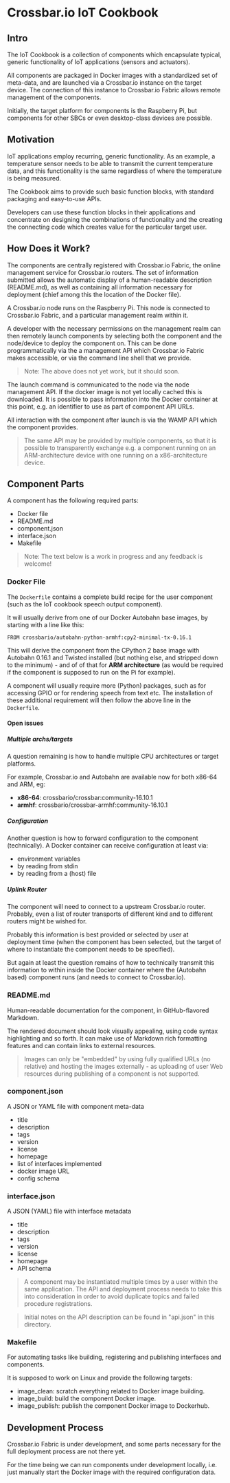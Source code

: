 # Crossbar.io IoT Cookbook

## Intro

The IoT Cookbook is a collection of components which encapsulate typical, generic functionality of IoT applications (sensors and actuators).

All components are packaged in Docker images with a standardized set of meta-data, and are launched via a Crossbar.io instance on the target device. The connection of this instance to Crossbar.io Fabric allows remote management of the components.

Initially, the target platform for components is the Raspberry Pi, but components for other SBCs or even desktop-class devices are possible.

## Motivation

IoT applications employ recurring, generic functionality. As an example, a temperature sensor needs to be able to transmit the current temperature data, and this functionality is the same regardless of where the temperature is being measured.

The Cookbook aims to provide such basic function blocks, with standard packaging and easy-to-use APIs.

Developers can use these function blocks in their applications and concentrate on designing the combinations of functionality and the creating the connecting code which creates value for the particular target user.

## How Does it Work?

The components are centrally registered with Crossbar.io Fabric, the online management service for Crossbar.io routers. The set of information submitted allows the automatic display of a human-readable description (README.md), as well as containing all information necessary for deployment (chief among this the location of the Docker file).

A Crossbar.io node runs on the Raspberry Pi. This node is connected to Crossbar.io Fabric, and a particular management realm within it.

A developer with the necessary permissions on the management realm can then remotely launch components by selecting both the component and the node/device to deploy the component on. This can be done programmatically via the a management API which Crossbar.io Fabric makes accessible, or via the command line shell that we provide.

>Note: The above does not yet work, but it should soon.

The launch command is communicated to the node via the node management API. If the docker image is not yet locally cached this is downloaded. It is possible to pass information into the Docker container at this point, e.g. an identifier to use as part of component API URLs.

All interaction with the component after launch is via the WAMP API which the component provides.

> The same API may be provided by multiple components, so that it is possible to transparently exchange e.g. a component running on an ARM-architecture device with one running on a x86-architecture device.

## Component Parts

A component has the following required parts:

* Docker file
* README.md
* component.json
* interface.json
* Makefile

> Note: The text below is a work in progress and any feedback is welcome!


### Docker File

The `Dockerfile` contains a complete build recipe for the user component (such as the IoT cookbook speech output component).

It will usually derive from one of our Docker Autobahn base images, by starting with a line like this:

    FROM crossbario/autobahn-python-armhf:cpy2-minimal-tx-0.16.1

This will derive the component from the CPython 2 base image with Autobahn 0.16.1 and Twisted installed (but nothing else, and stripped down to the minimum) - and of of that for **ARM architecture** (as would be required if the component is supposed to run on the Pi for example).

A component will usually require more (Python) packages, such as for accessing GPIO or for rendering speech from text etc. The installation of these additional requirement will then follow the above line in the `Dockerfile`.

#### Open issues

##### Multiple archs/targets

A question remaining is how to handle multiple CPU architectures or target platforms.

For example, Crossbar.io and Autobahn are available now for both x86-64 and ARM, eg:

* **x86-64**: crossbario/crossbar:community-16.10.1
* **armhf**: crossbario/crossbar-armhf:community-16.10.1

##### Configuration

Another question is how to forward configuration to the component (technically). A Docker container can receive configuration at least via:

* environment variables
* by reading from stdin
* by reading from a (host) file

##### Uplink Router

The component will need to connect to a upstream Crossbar.io router. Probably, even a list of router transports of different kind and to different routers might be wished for.

Probably this information is best provided or selected by user at deployment time (when the component has been selected, but the target of where to instantiate the component needs to be specified).

But again at least the question remains of how to technically transmit this information to within inside the Docker container where the (Autobahn based) component runs (and needs to connect to Crossbar.io).

### README.md

Human-readable documentation for the component, in GitHub-flavored Markdown.

The rendered document should look visually appealing, using code syntax highlighting and so forth. It can make use of Markdown rich formatting features and can contain links to external resources.

> Images can only be "embedded" by using fully qualified URLs (no relative) and hosting the images externally - as uploading of user Web resources during publishing of a component is not supported.

### component.json

A JSON or YAML file with component meta-data

* title
* description
* tags
* version
* license
* homepage
* list of interfaces implemented
* docker image URL
* config schema


### interface.json

A JSON (YAML) file with interface metadata

* title
* description
* tags
* version
* license
* homepage
* API schema

> A component may be instantiated multiple times by a user within the same application. The API and deployment process needs to take this into consideration in order to avoid duplicate topics and failed procedure registrations.

> Initial notes on the API description can be found in "api.json" in this directory.

### Makefile

For automating tasks like building, registering and publishing interfaces and components.

It is supposed to work on Linux and provide the following targets:

* image_clean: scratch everything related to Docker image building.
* image_build: build the component Docker image.
* image_publish: publish the component Docker image to Dockerhub.

## Development Process

Crossbar.io Fabric is under development, and some parts necessary for the full deployment process are not there yet.

For the time being we can run components under development locally, i.e. just manually start the Docker image with the required configuration data.
